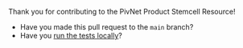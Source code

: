 Thank you for contributing to the PivNet Product Stemcell Resource!

- Have you made this pull request to the `main` branch?
- Have you [run the tests locally](https://github.com/shanman190/pivnet-product-stemcell-resource#running-the-tests)?